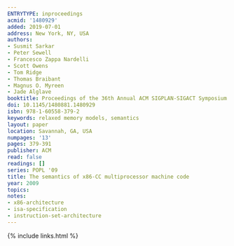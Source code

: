 ```yaml
---
ENTRYTYPE: inproceedings
acmid: '1480929'
added: 2019-07-01
address: New York, NY, USA
authors:
- Susmit Sarkar
- Peter Sewell
- Francesco Zappa Nardelli
- Scott Owens
- Tom Ridge
- Thomas Braibant
- Magnus O. Myreen
- Jade Alglave
booktitle: Proceedings of the 36th Annual ACM SIGPLAN-SIGACT Symposium on Principles of Programming Languages
doi: 10.1145/1480881.1480929
isbn: 978-1-60558-379-2
keywords: relaxed memory models, semantics
layout: paper
location: Savannah, GA, USA
numpages: '13'
pages: 379-391
publisher: ACM
read: false
readings: []
series: POPL '09
title: The semantics of x86-CC multiprocessor machine code
year: 2009
topics:
notes:
- x86-architecture
- isa-specification
- instruction-set-architecture
---
```


{% include links.html %}
